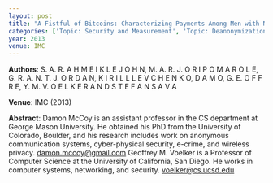 ```yaml
---
layout: post
title: "A Fistful of Bitcoins: Characterizing Payments Among Men with No Names"
categories: ['Topic: Security and Measurement', 'Topic: Deanonymization / Privacy', '2013', 'Venue: IMC']
year: 2013
venue: IMC
---
```

**Authors**: S. A. R. A H M E I K L E J O H N, M. A. R. J. O R I P O M A R O L E, G. R. A. N. T. J. O R D A N, K I R I L L L E V C H E N K O, D A M O, G. E. O F F R E, Y. M. V. O E L K E R A N D S T E F A N S A V A

**Venue**: IMC (2013)

**Abstract**: Damon McCoy is an assistant professor in the CS department at George Mason University. He obtained his PhD from the University of Colorado, Boulder, and his research includes work on anonymous communication systems, cyber-physical security, e-crime, and wireless privacy. damon.mccoy@gmail.com Geoffrey M. Voelker is a Professor of Computer Science at the University of California, San Diego. He works in computer systems, networking, and security. voelker@cs.ucsd.edu
